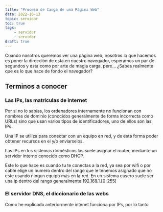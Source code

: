 ```yaml
---
title: "Proceso de Carga de una Página Web"
date: 2022-10-13
topic: servidor
toc: true
tags:
    - servidor
    - servidor
draft: true
---
```


Cuando nosotros queremos ver una página web, nosotros lo que hacemos es poner la dirección de esta en nuestro navegador, esperamos un par de segundos y esta como por arte de magia carga, pero... ¿Sabes realmente que es lo que hace de fondo el navegador?

## Terminos a conocer

### Las IPs, las matriculas de internet

Por si no lo sabías, los ordenadores internamente no funcionan con nombres de dominio (conocidos generalmente de forma incorrecta como URLs) sino que usan varios típos de identificadores, uno de ellos son las IPs.

Una IP se utiliza para conectar con un equipo en red, y de esta forma poder obtener recursos en el y/o enviarselos.

Las IPs en los sistemas domésticos las suele asignar el router, mediante un servidor interno conocido como DHCP. 

Este lo que hace es cuando tu te conectas a la red, ya sea por wifi o por cable elige un numero dentro del rango que le tenemos asignado que no este usando ningun equipo más en la red. En un sistema casero suele ser una ip dentro del rango generalmente 192.168.1.[0-255]

### El servidor DNS, el diccionario de las webs

Como he explicado anteriormente intenet funciona por IPs, por lo tanto 